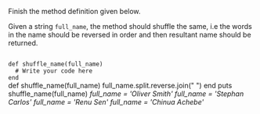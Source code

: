 Finish the method definition given below.

Given a string `full_name`, the method should shuffle the same, i.e the words in the name should be reversed in order and then resultant name should be returned.


<Editor lang="ruby" type="exercise" testMode="multipleInput">
<code>
def shuffle_name(full_name)
  # Write your code here
end
</code>

<solution>
def shuffle_name(full_name)
  full_name.split.reverse.join(" ")
end
</solution>

<testcases>
<caller>
puts shuffle_name(full_name)
</caller>
<testcase>
<i>
full_name = 'Oliver Smith'
</i>
</testcase>
<testcase>
<i>
full_name = 'Stephan Carlos'
</i>
</testcase>
<testcase>
<i>
full_name = 'Renu Sen'
</i>
</testcase>
<testcase>
<i>
full_name = 'Chinua Achebe'
</i>
</testcase>
</testcases>
</Editor>